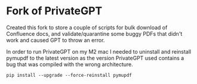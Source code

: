# Fork of PrivateGPT

Created this fork to store a couple of scripts for bulk download of Confluence docs, and validate/quarantine some buggy PDFs that didn't work and caused GPT to throw an error.

In order to run PrivateGPT on my M2 mac I needed to uninstall and reinstall pymupdf to the latest version as the version PrivateGPT used contains a bug that was compiled with the wrong architecture.

`pip install --upgrade --force-reinstall pymupdf`